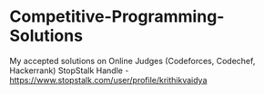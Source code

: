 # Competitive-Programming-Solutions
My accepted solutions on Online Judges (Codeforces, Codechef, Hackerrank)
StopStalk Handle - https://www.stopstalk.com/user/profile/krithikvaidya